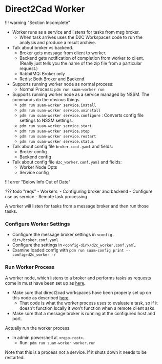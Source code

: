 # Direct2Cad Worker

!!! warning "Section Incomplete"

- Worker runs as a service and listens for tasks from msg broker.
    - When task arrives uses the D2C Workspaces code to run the analysis and
      produce a result archive.
- Talk about broker vs backend.
    - Broker gets message from client to worker.
    - Backend gets notification of completion from worker to client. (Really
      just tells you the name of the zip file from a particular request.)
    - RabbitMQ: Broker only
    - Redis: Both Broker and Backend
- Supports running worker node as normal process:
    - Normal Process: `pdm run suam-worker run`
- Supports running worker node as a service managed by NSSM. The commands do the
  obvious things.
    - `pdm run suam-worker service.install`
    - `pdm run suam-worker service.uninstall`
    - `pdm run suam-worker service.configure` : Converts config file settings to
      NSSM settings.
    - `pdm run suam-worker service.start`
    - `pdm run suam-worker service.stop`
    - `pdm run suam-worker service.restart`
    - `pdm run suam-worker service.status`
- Talk about config file `broker.conf.yaml` and fields:
    - Broker config
    - Backend config
- Talk about config file `d2c_worker.conf.yaml` and fields:
    - Worker Node Opts
    - Service config

!!! error "Below Info Out of Date"

??? todo "reqs"
    - Workers:
        - Configuring broker and backend
        - Configure use as service
        - Remote task processing

A worker will listen for tasks from a message broker and then run those tasks.

### Configure Worker Settings

- Configure the message broker settings in
  `<config-dir>/broker.conf.yaml`.
- Configure the settings in
  `<config-dir>/d2c_worker.conf.yaml`.
- Examine loaded config with `pdm run suam-config print --config=d2c_worker -r`

### Run Worker Process

A worker node, which listens to a broker and performs tasks as requests come
in must have been set up as [here](../setup/worker.md).

- Make sure that direct2cad workspaces have been properly set up on this node
  as described [here](workspaces.md).
    - That code is what the worker process uses to evaluate a task, so if it
      doesn't function locally it won't function when a remote client asks.
- Make sure that a message broker is running at the configured host and port.

Actually run the worker process.

- In admin powershell at `<repo-root>`.
    - Run: `pdm run suam-worker worker.run`

Note that this is a process not a service. If it shuts down it needs to be
restarted.
